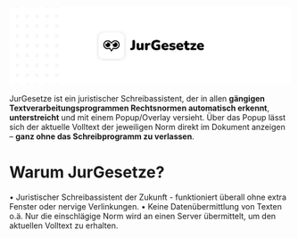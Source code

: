 <img src="https://github.com/jurgesetze-dev/jurgesetze/blob/main/banner.png" width="650">

JurGesetze ist ein juristischer Schreibassistent, der in allen **gängigen Textverarbeitungsprogrammen Rechtsnormen automatisch erkennt**, **unterstreicht** und mit einem Popup/Overlay versieht. Über das Popup lässt sich der aktuelle Volltext der jeweiligen Norm direkt im Dokument anzeigen – **ganz ohne das Schreibprogramm zu verlassen**.

# Warum JurGesetze?
• Juristischer Schreibassistent der Zukunft - funktioniert überall ohne extra Fenster oder nervige Verlinkungen. 
• Keine Datenübermittlung von Texten o.ä. Nur die einschlägige Norm wird an einen Server übermittelt, um den aktuellen Volltext zu erhalten.
